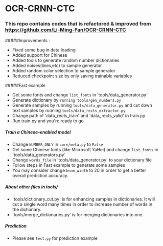 # OCR-CRNN-CTC

### This repo contains codes that is refactored & improved from https://github.com/Li-Ming-Fan/OCR-CRNN-CTC

#####Improvements : 
+ Fixed some bug in data loading
+ Added support for Chinese
+ Added tools to generate random number dictionaries
+ Added noises(lines,etc) to sample generator
+ Added random color selection to sample generator
+ Reduced checkpoint size by only saving trainable variables

#####Fast example
+ Get some fonts and change `list_fonts` in 'tools/data_generator.py'
+ Generate dictionary by `running tools/gen_numbers.py`
+ Generate samples by running `tools/data_generator.py` and cut down text samples by running `tools/data_rects_extractor.py`
+ Change path of 'data_rects_train' and 'data_rects_valid' in train.py
+ Run train.py and you're ready to go


##### Train a Chinese-enabled model
+ Change `NUMBER_ONLY` in `core/meta.py` to `False`
+ Get some Chinese fonts (like Microsoft YaHei) and change `list_fonts` in 'tools/data_generators.py'
+ Change `words_file` in 'tools/data_generator.py' to your dictionary file
+ Follow steps in Fast example to generate some samples
+ You may consider change `beam_width` to 20 in order to get a better overall prediction accuracy.

##### About other files in tools/
+ 'tools/dictionary_cut.py' is for enhancing samples in dictionaries. It will cut a single word many times in order to increase number of words in the dictionary.
+ 'tools/merge_dictionaries.py' is for merging dictionaries into one.

##### Prediction
+ Please see `test.py` for prediction example